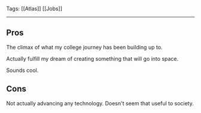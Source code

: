 Tags: [[Atlas]] [[Jobs]]
___
## Pros
The climax of what my college journey has been building up to. 

Actually fulfill my dream of creating something that will go into space. 

Sounds cool. 
## Cons
Not actually advancing any technology. Doesn't seem that useful to society. 

